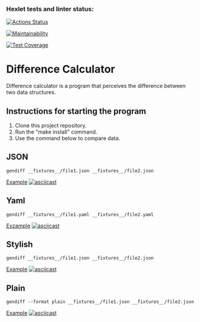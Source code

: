 ### Hexlet tests and linter status:
[![Actions Status](https://github.com/velesfight/frontend-project-46/workflows/hexlet-check/badge.svg)](https://github.com/velesfight/frontend-project-46/actions)

[![Maintainability](https://api.codeclimate.com/v1/badges/78268ac96702d411ddf7/maintainability)](https://codeclimate.com/github/velesfight/frontend-project-46/maintainability)

[![Test Coverage](https://api.codeclimate.com/v1/badges/78268ac96702d411ddf7/test_coverage)](https://codeclimate.com/github/velesfight/frontend-project-46/test_coverage)

# Difference Calculator

Difference calculator is a program that perceives the difference between two data structures.
## Instructions for starting the program
  1. Clone this project repository.
  2. Run the "make install" command.
  3. Use the command below to compare data.


## JSON
`gendiff __fixtures__/file1.json __fixtures__/file2.json`

[Example](https://asciinema.org/a/6ioDoI545k2bPXVEJSab7PgFW)
[![asciicast](https://asciinema.org/a/6ioDoI545k2bPXVEJSab7PgFW.svg)](https://asciinema.org/a/6ioDoI545k2bPXVEJSab7PgFW)

## Yaml
`gendiff __fixtures__/file1.yaml __fixtures__/file2.yaml`

[Exzample](https://asciinema.org/a/Xw9rCh610rQ9LUM0OQTSKwFVK)
[![asciicast](https://asciinema.org/a/Xw9rCh610rQ9LUM0OQTSKwFVK.svg)](https://asciinema.org/a/Xw9rCh610rQ9LUM0OQTSKwFVK)

## Stylish
`gendiff __fixtures__/file1.json __fixtures__/file2.json`

[Example](https://asciinema.org/a/BLPWpWqHcGzw9VB2Mrn6kg8rW)
[![asciicast](https://asciinema.org/a/BLPWpWqHcGzw9VB2Mrn6kg8rW.svg)](https://asciinema.org/a/BLPWpWqHcGzw9VB2Mrn6kg8rW)
## Plain
`gendiff --format plain __fixtures__/file1.json __fixtures__/file2.json`

[Example](https://asciinema.org/a/oQIce5oINl4jSqIrx8eFQsmTn)
[![asciicast](https://asciinema.org/a/oQIce5oINl4jSqIrx8eFQsmTn.svg)](https://asciinema.org/a/oQIce5oINl4jSqIrx8eFQsmTn)